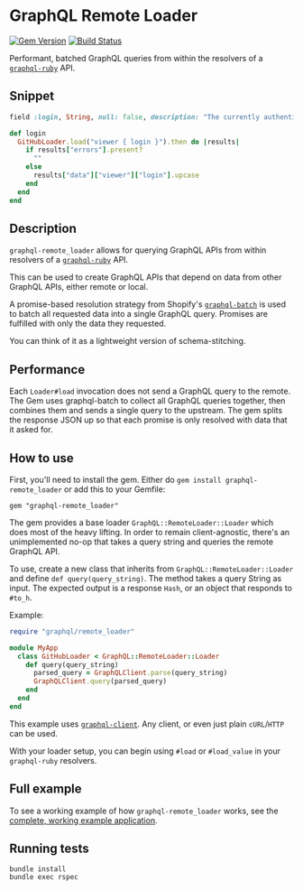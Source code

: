 # GraphQL Remote Loader
[![Gem Version](https://badge.fury.io/rb/graphql-remote_loader.svg)](https://badge.fury.io/rb/graphql-remote_loader) [![Build Status](https://travis-ci.org/d12/graphql-remote_loader.svg?branch=master)](https://travis-ci.org/d12/graphql-remote_loader)

Performant, batched GraphQL queries from within the resolvers of a [`graphql-ruby`](https://github.com/rmosolgo/graphql-ruby) API.


## Snippet

```ruby
field :login, String, null: false, description: "The currently authenticated GitHub user's login."

def login
  GitHubLoader.load("viewer { login }").then do |results|
    if results["errors"].present?
      ""
    else
      results["data"]["viewer"]["login"].upcase
    end
  end
end
```

## Description
`graphql-remote_loader` allows for querying GraphQL APIs from within resolvers of a [`graphql-ruby`](https://github.com/rmosolgo/graphql-ruby) API. 

This can be used to create GraphQL APIs that depend on data from other GraphQL APIs, either remote or local.

A promise-based resolution strategy from Shopify's [`graphql-batch`](https://github.com/Shopify/graphql-batch) is used to batch all requested data into a single GraphQL query. Promises are fulfilled with only the data they requested.

You can think of it as a lightweight version of schema-stitching.

## Performance

Each `Loader#load` invocation does not send a GraphQL query to the remote. The Gem uses graphql-batch to collect all GraphQL queries together, then combines them and sends a single query to the upstream. The gem splits the response JSON up so that each promise is only resolved with data that it asked for.

## How to use
First, you'll need to install the gem. Either do `gem install graphql-remote_loader` or add this to your Gemfile:

```
gem "graphql-remote_loader"
```

The gem provides a base loader `GraphQL::RemoteLoader::Loader` which does most of the heavy lifting. In order to remain client-agnostic, there's an unimplemented no-op that takes a query string and queries the remote GraphQL API.

To use, create a new class that inherits from `GraphQL::RemoteLoader::Loader` and define `def query(query_string)`. The method takes a query String as input. The expected output is a response `Hash`, or an object that responds to `#to_h`.

Example:

```ruby
require "graphql/remote_loader"

module MyApp
  class GitHubLoader < GraphQL::RemoteLoader::Loader
    def query(query_string)
      parsed_query = GraphQLClient.parse(query_string)
      GraphQLClient.query(parsed_query)
    end
  end
end
```

This example uses [`graphql-client`](https://github.com/github/graphql-client). Any client, or even just plain `cURL`/`HTTP` can be used.

With your loader setup, you can begin using `#load` or `#load_value` in your `graphql-ruby` resolvers.

## Full example

To see a working example of how `graphql-remote_loader` works, see the [complete, working example application](https://github.com/d12/graphql-remote_loader_example).

## Running tests

```
bundle install
bundle exec rspec
```
